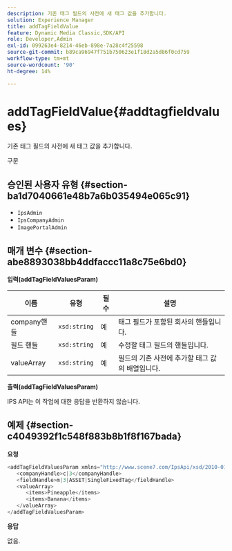 ```yaml
---
description: 기존 태그 필드의 사전에 새 태그 값을 추가합니다.
solution: Experience Manager
title: addTagFieldValue
feature: Dynamic Media Classic,SDK/API
role: Developer,Admin
exl-id: 099263e4-8214-46eb-898e-7a28c4f25598
source-git-commit: b89ca96947f751b750623e1f18d2a5d86f0cd759
workflow-type: tm+mt
source-wordcount: '90'
ht-degree: 14%

---
```


# addTagFieldValue{#addtagfieldvalues}

기존 태그 필드의 사전에 새 태그 값을 추가합니다.

구문

## 승인된 사용자 유형 {#section-ba1d7040661e48b7a6b035494e065c91}

* `IpsAdmin`
* `IpsCompanyAdmin`
* `ImagePortalAdmin`

## 매개 변수 {#section-abe8893038bb4ddfaccc11a8c75e6bd0}

**입력(addTagFieldValuesParam)**

| 이름 | 유형 | 필수 | 설명 |
|---|---|---|---|
| company핸들 | `xsd:string` | 예 | 태그 필드가 포함된 회사의 핸들입니다. |
| 필드 핸들 | `xsd:string` | 예 | 수정할 태그 필드의 핸들입니다. |
| valueArray | `xsd:string` | 예 | 필드의 기존 사전에 추가할 태그 값의 배열입니다. |

**출력(addTagFieldValuesParam)**

IPS API는 이 작업에 대한 응답을 반환하지 않습니다.

## 예제 {#section-c4049392f1c548f883b8b1f8f167bada}

**요청**

```java {.line-numbers}
<addTagFieldValuesParam xmlns="http://www.scene7.com/IpsApi/xsd/2010-01-31">
   <companyHandle>c|3</companyHandle>
   <fieldHandle>m|3|ASSET|SingleFixedTag</fieldHandle>
   <valueArray>
      <items>Pineapple</items>
      <items>Banana</items>
   </valueArray>
</addTagFieldValuesParam>
```

**응답**

없음.
